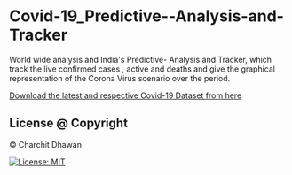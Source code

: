 # Covid-19_Predictive--Analysis-and-Tracker
World wide analysis and India's Predictive- Analysis and Tracker, which track the live confirmed cases , active and deaths and give the graphical representation of the Corona Virus scenario  over the period. 


[Download the latest and respective Covid-19 Dataset from here](https://www.kaggle.com/sudalairajkumar/covid19-in-india?select=covid_19_india.csv) 

## License @ Copyright

&copy; Charchit Dhawan

[![License: MIT](https://img.shields.io/badge/License-MIT-yellow.svg)](https://opensource.org/licenses/MIT)
